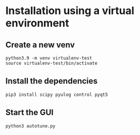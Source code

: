 # Installation using a virtual environment
## Create a new venv
```
python3.9 -m venv virtualenv-test
source virtualenv-test/bin/activate
```

## Install the dependencies
```
pip3 install scipy pyulog control pyqt5
```

## Start the GUI
```
python3 autotune.py
```

